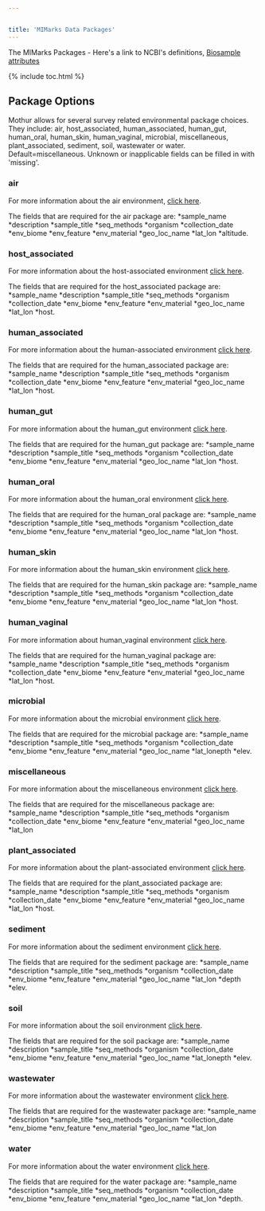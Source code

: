 ```yaml
---


title: 'MIMarks Data Packages'
---
```

The MIMarks Packages - Here\'s a link to NCBI\'s definitions, [Biosample
attributes](http://www.ncbi.nlm.nih.gov/biosample/docs/attributes/)

{% include toc.html %}

## Package Options

Mothur allows for several survey related environmental package choices.
They include: air, host\_associated, human\_associated, human\_gut,
human\_oral, human\_skin, human\_vaginal, microbial, miscellaneous,
plant\_associated, sediment, soil, wastewater or water.
Default=miscellaneous. Unknown or inapplicable fields can be filled in
with \'missing\'.

### air

For more information about the air environment, [ click
here](Air_environment).

The fields that are required for the air package are: \*sample\_name
\*description \*sample\_title \*seq\_methods \*organism
\*collection\_date \*env\_biome \*env\_feature \*env\_material
\*geo\_loc\_name \*lat\_lon \*altitude.

### host\_associated

For more information about the host-associated environment [ click
here](Host_Associated).

The fields that are required for the host\_associated package are:
\*sample\_name \*description \*sample\_title \*seq\_methods \*organism
\*collection\_date \*env\_biome \*env\_feature \*env\_material
\*geo\_loc\_name \*lat\_lon \*host.

### human\_associated

For more information about the human-associated environment [ click
here](Human_Associated).

The fields that are required for the human\_associated package are:
\*sample\_name \*description \*sample\_title \*seq\_methods \*organism
\*collection\_date \*env\_biome \*env\_feature \*env\_material
\*geo\_loc\_name \*lat\_lon \*host.

### human\_gut

For more information about the human\_gut environment [ click
here](Human_gut).

The fields that are required for the human\_gut package are:
\*sample\_name \*description \*sample\_title \*seq\_methods \*organism
\*collection\_date \*env\_biome \*env\_feature \*env\_material
\*geo\_loc\_name \*lat\_lon \*host.

### human\_oral

For more information about the human\_oral environment [ click
here](Human_oral).

The fields that are required for the human\_oral package are:
\*sample\_name \*description \*sample\_title \*seq\_methods \*organism
\*collection\_date \*env\_biome \*env\_feature \*env\_material
\*geo\_loc\_name \*lat\_lon \*host.

### human\_skin

For more information about the human\_skin environment [ click
here](Human_skin).

The fields that are required for the human\_skin package are:
\*sample\_name \*description \*sample\_title \*seq\_methods \*organism
\*collection\_date \*env\_biome \*env\_feature \*env\_material
\*geo\_loc\_name \*lat\_lon \*host.

### human\_vaginal

For more information about human\_vaginal environment [ click
here](Human_vaginal).

The fields that are required for the human\_vaginal package are:
\*sample\_name \*description \*sample\_title \*seq\_methods \*organism
\*collection\_date \*env\_biome \*env\_feature \*env\_material
\*geo\_loc\_name \*lat\_lon \*host.

### microbial

For more information about the microbial environment [ click
here](Microbial).

The fields that are required for the microbial package are:
\*sample\_name \*description \*sample\_title \*seq\_methods \*organism
\*collection\_date \*env\_biome \*env\_feature \*env\_material
\*geo\_loc\_name \*lat\_lonepth \*elev.

### miscellaneous

For more information about the miscellaneous environment [ click
here](Miscellaneous).

The fields that are required for the miscellaneous package are:
\*sample\_name \*description \*sample\_title \*seq\_methods \*organism
\*collection\_date \*env\_biome \*env\_feature \*env\_material
\*geo\_loc\_name \*lat\_lon

### plant\_associated

For more information about the plant-associated environment [ click
here](Plant_associated).

The fields that are required for the plant\_associated package are:
\*sample\_name \*description \*sample\_title \*seq\_methods \*organism
\*collection\_date \*env\_biome \*env\_feature \*env\_material
\*geo\_loc\_name \*lat\_lon \*host.

### sediment

For more information about the sediment environment [ click
here](Sediment).

The fields that are required for the sediment package are:
\*sample\_name \*description \*sample\_title \*seq\_methods \*organism
\*collection\_date \*env\_biome \*env\_feature \*env\_material
\*geo\_loc\_name \*lat\_lon \*depth \*elev.

### soil

For more information about the soil environment [ click
here](Soil).

The fields that are required for the soil package are: \*sample\_name
\*description \*sample\_title \*seq\_methods \*organism
\*collection\_date \*env\_biome \*env\_feature \*env\_material
\*geo\_loc\_name \*lat\_lonepth \*elev.

### wastewater

For more information about the wastewater environment [ click
here](Wastewater).

The fields that are required for the wastewater package are:
\*sample\_name \*description \*sample\_title \*seq\_methods \*organism
\*collection\_date \*env\_biome \*env\_feature \*env\_material
\*geo\_loc\_name \*lat\_lon

### water

For more information about the water environment [ click
here](Water).

The fields that are required for the water package are: \*sample\_name
\*description \*sample\_title \*seq\_methods \*organism
\*collection\_date \*env\_biome \*env\_feature \*env\_material
\*geo\_loc\_name \*lat\_lon \*depth.
